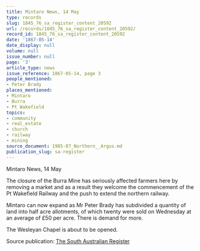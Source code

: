 ```yaml
---
title: Mintaro News, 14 May
type: records
slug: 1845_76_sa_register_content_20592
url: /records/1845_76_sa_register_content_20592/
record_id: 1845_76_sa_register_content_20592
date: '1867-05-14'
date_display: null
volume: null
issue_number: null
page: '3'
article_type: news
issue_reference: 1867-05-14, page 3
people_mentioned:
- Peter Brady
places_mentioned:
- Mintaro
- Burra
- Pt Wakefield
topics:
- community
- real_estate
- church
- railway
- mining
source_document: 1985-87_Northern__Argus.md
publication_slug: sa-register
---
```


Mintaro News, 14 May

The closure of the Burra Mine has seriously affected farmers here by removing a market and as a result they welcome the commencement of the Pt Wakefield Railway and the push to extend the northern railway.

Mintaro can now expand as Mr Peter Brady has subdivided a quantity of land into half acre allotments, of which twenty were sold on Wednesday at an average of £50 per acre.  There is demand for more.

The Wesleyan Chapel is about to be opened.

Source publication: [The South Australian Register](/publications/sa-register/)
